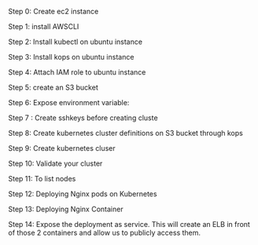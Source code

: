 Step 0: Create ec2 instance 

Step 1: install AWSCLI

Step 2: Install kubectl on ubuntu instance

Step 3: Install kops on ubuntu instance

Step 4: Attach IAM role to ubuntu instance

Step 5: create an S3 bucket

Step 6: Expose environment variable:

Step 7 : Create sshkeys before creating cluste

Step 8: Create kubernetes cluster definitions on S3 bucket through kops

Step 9: Create kubernetes cluser

Step 10: Validate your cluster

Step 11: To list nodes

Step 12: Deploying Nginx pods on Kubernetes

Step 13: Deploying Nginx Container

Step 14: Expose the deployment as service. This will create an ELB in front of those 2 containers and allow us to publicly access them.




















